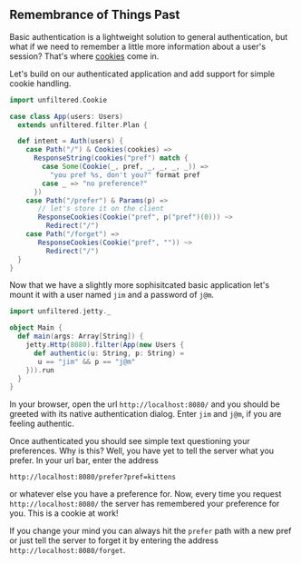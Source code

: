 Remembrance of Things Past
--------------------------

Basic authentication is a lightweight solution to general
authentication, but what if we need to remember a little more
information about a user's session? That's where
[cookies](http://en.wikipedia.org/wiki/HTTP_cookie) come in.

Let's build on our authenticated application and add support for simple cookie handling.

```scala
import unfiltered.Cookie

case class App(users: Users)
  extends unfiltered.filter.Plan {

  def intent = Auth(users) {
    case Path("/") & Cookies(cookies) =>
      ResponseString(cookies("pref") match {
        case Some(Cookie(_, pref, _, _, _, _)) =>
          "you pref %s, don't you?" format pref
        case _ => "no preference?"
      })
    case Path("/prefer") & Params(p) =>
       // let's store it on the client
       ResponseCookies(Cookie("pref", p("pref")(0))) ~>
         Redirect("/")
    case Path("/forget") =>
       ResponseCookies(Cookie("pref", "")) ~>
         Redirect("/")
  }
}
```

Now that we have a slightly more sophisitcated basic application let's mount it with a user named `jim` and a password of `j@m`.

```scala
import unfiltered.jetty._

object Main {
  def main(args: Array[String]) {
    jetty.Http(8080).filter(App(new Users {
      def authentic(u: String, p: String) =
       u == "jim" && p == "j@m"
    })).run
  }
}
```

In your browser, open the url `http://localhost:8080/` and you should
be greeted with its native authentication dialog. Enter `jim` and
`j@m`, if you are feeling authentic.

Once authenticated you should see simple text questioning your
preferences. Why is this? Well, you have yet to tell the server what
you prefer. In your url bar, enter the address

    http://localhost:8080/prefer?pref=kittens

or whatever else you have a preference for. Now, every time you
request `http://localhost:8080/` the server has remembered your
preference for you. This is a cookie at work!

If you change your mind you can always hit the `prefer` path with a
new pref or just tell the server to forget it by entering the address
`http://localhost:8080/forget`.
